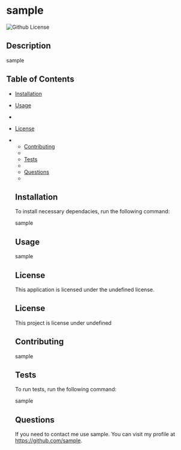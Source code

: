# sample
  ![Github License](https://img.shields.io/badge/license-undefined-blue.svg)
    
  ## Description 

  sample

  ## Table of Contents

  * [Installation](#installation)

  * [Usage](#usage)
  * 
* [License](#license)
*
  * [Contributing](#contributing)
  * 
  * [Tests](#tests)
  * 
  * [Questions](#questions)
  * 
  
  ## Installation 

  To install necessary dependacies, run the following command:
 
  sample

  ## Usage 

  sample

  ## License
    
    This application is licensed under the undefined license.

  ## License 

  This project is license under undefined

  ## Contributing 

  sample

  ## Tests

  To run tests, run the following command:

  sample

  ## Questions

  If you need to contact me use sample. You can visit my profile at https://github.com/sample.
